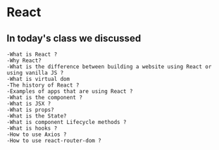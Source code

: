 # React

## In today's class we discussed


	-What is React ? 
	-Why React? 
	-What is the difference between building a website using React or using vanilla JS ?
	-What is virtual dom 
	-The history of React ? 
	-Examples of apps that are using React ? 
	-What is the component ? 
	-What is JSX ? 
	-What is props?
	-What is the State?
	-What is component Lifecycle methods ?
	-What is hooks ?
	-How to use Axios ?
	-How to use react-router-dom ?


